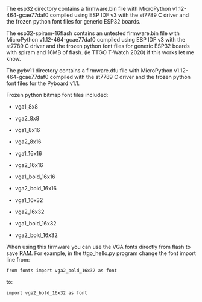 
The esp32 directory contains a firmware.bin file with MicroPython
v1.12-464-gcae77daf0 compiled using ESP IDF v3 with the st7789 C driver and
the frozen python font files for generic ESP32 boards.

The esp32-spiram-16flash contains an untested firmware.bin file with 
MicroPython v1.12-464-gcae77daf0 compiled using ESP IDF v3 with the st7789 
C driver and the frozen python font files for generic ESP32 boards with 
spiram and 16MB of flash. (ie TTGO T-Watch 2020) if this works let me know.

The pybv11 directory contains a firmware.dfu file with MicroPython
v1.12-464-gcae77daf0 compiled with the st7789 C driver and
the frozen python font files for the Pyboard v1.1.

Frozen python bitmap font files included:

- vga1_8x8
- vga2_8x8

- vga1_8x16
- vga2_8x16

- vga1_16x16
- vga2_16x16

- vga1_bold_16x16
- vga2_bold_16x16

- vga1_16x32
- vga2_16x32

- vga1_bold_16x32
- vga2_bold_16x32

When using this firmware you can use the VGA fonts directly from flash to
save RAM. For example, in the ttgo_hello.py program change the font import
line from:

`from fonts import vga2_bold_16x32 as font`

to:

`import vga2_bold_16x32 as font`
